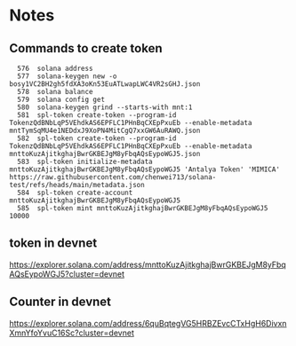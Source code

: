# Notes
## Commands to create token
```
  576  solana address
  577  solana-keygen new -o bosy1VC2BH2gh5fdXA3oKn53EuATLwapLWC4VR2sGHJ.json
  578  solana balance
  579  solana config get
  580  solana-keygen grind --starts-with mnt:1
  581  spl-token create-token --program-id TokenzQdBNbLqP5VEhdkAS6EPFLC1PHnBqCXEpPxuEb --enable-metadata mntTymSqMU4e1NEDdxJ9XoPN4MitCgQ7xxGW6AuRAWQ.json
  582  spl-token create-token --program-id TokenzQdBNbLqP5VEhdkAS6EPFLC1PHnBqCXEpPxuEb --enable-metadata mnttoKuzAjitkghajBwrGKBEJgM8yFbqAQsEypoWGJ5.json
  583  spl-token initialize-metadata mnttoKuzAjitkghajBwrGKBEJgM8yFbqAQsEypoWGJ5 'Antalya Token' 'MIMICA'  https://raw.githubusercontent.com/chenwei713/solana-test/refs/heads/main/metadata.json
  584  spl-token create-account mnttoKuzAjitkghajBwrGKBEJgM8yFbqAQsEypoWGJ5
  585  spl-token mint mnttoKuzAjitkghajBwrGKBEJgM8yFbqAQsEypoWGJ5 10000
```

## token in devnet
  https://explorer.solana.com/address/mnttoKuzAjitkghajBwrGKBEJgM8yFbqAQsEypoWGJ5?cluster=devnet

## Counter in devnet
  https://explorer.solana.com/address/6quBqtegVG5HRBZEvcCTxHgH6DivxnXmnYfoYvuC16Sc?cluster=devnet



